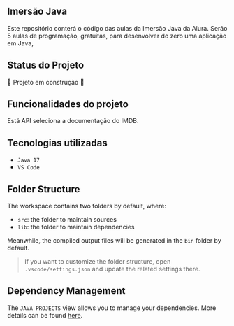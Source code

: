 ## Imersão Java

Este repositório conterá o código das aulas da Imersão Java da Alura.
Serão 5 aulas de programação, gratuitas, para desenvolver do zero uma aplicação em Java, 

## Status do Projeto
🚧 Projeto em construção 🚧

## Funcionalidades do projeto

Está API seleciona a documentação do IMDB.

## Tecnologias utilizadas
- `Java 17`
- `VS Code`

## Folder Structure

The workspace contains two folders by default, where:

- `src`: the folder to maintain sources
- `lib`: the folder to maintain dependencies

Meanwhile, the compiled output files will be generated in the `bin` folder by default.

> If you want to customize the folder structure, open `.vscode/settings.json` and update the related settings there.

## Dependency Management

The `JAVA PROJECTS` view allows you to manage your dependencies. More details can be found [here](https://github.com/microsoft/vscode-java-dependency#manage-dependencies).

